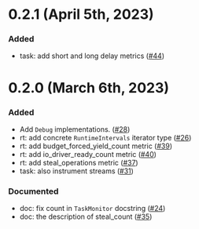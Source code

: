 # 0.2.1 (April 5th, 2023)

### Added
- task: add short and long delay metrics ([#44])

[#44]: https://github.com/tokio-rs/tokio-metrics/pull/44

# 0.2.0 (March 6th, 2023)

### Added
- Add `Debug` implementations. ([#28])
- rt: add concrete `RuntimeIntervals` iterator type ([#26])
- rt: add budget_forced_yield_count metric ([#39])
- rt: add io_driver_ready_count metric ([#40])
- rt: add steal_operations metric ([#37])
- task: also instrument streams ([#31])

### Documented
- doc: fix count in `TaskMonitor` docstring ([#24])
- doc: the description of steal_count ([#35])

[#24]: https://github.com/tokio-rs/tokio-metrics/pull/24
[#26]: https://github.com/tokio-rs/tokio-metrics/pull/26
[#28]: https://github.com/tokio-rs/tokio-metrics/pull/28
[#31]: https://github.com/tokio-rs/tokio-metrics/pull/31
[#35]: https://github.com/tokio-rs/tokio-metrics/pull/35
[#37]: https://github.com/tokio-rs/tokio-metrics/pull/37
[#39]: https://github.com/tokio-rs/tokio-metrics/pull/39
[#40]: https://github.com/tokio-rs/tokio-metrics/pull/40
